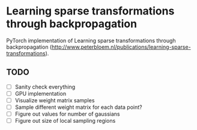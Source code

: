# Learning sparse transformations through backpropagation

PyTorch implementation of Learning sparse transformations through backpropagation (http://www.peterbloem.nl/publications/learning-sparse-transformations).

## TODO
- [ ] Sanity check everything
- [ ] GPU implementation
- [ ] Visualize weight matrix samples
- [ ] Sample different weight matrix for each data point?
- [ ] Figure out values for number of gaussians
- [ ] Figure out size of local sampling regions
